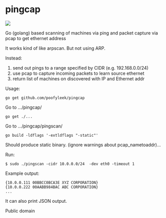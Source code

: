 pingcap
=======

![](http://www.progolf.dk/imageserver/getimage.ashx?Imagename=/Files/Images/ecom/ping-kasket-classic-bright-1388673907_102.jpg&w=308&h=378)

Go (golang) based scanning of machines via ping and packet capture via pcap to get ethernet address

It works kind of like arpscan.  But not using ARP.

Instead:

1. send out pings to a range specified by CIDR (e.g. 192.168.0.0/24)
2. use pcap to capture incoming packets to learn source ethernet
3. return list of machines on discovered with IP and Ethernet addr

Usage:

```
go get github.com/poofyleek/pingcap
```

Go to .../pingcap/

```
go get ./...
```

Go to .../pingcap/pingscan/

```
go build -ldflags '-extldflags "-static"' 
```

Should produce static binary. (ignore warnings about pcap_nametoaddr)...

Run:

```
$ sudo ./pingscan -cidr 10.0.0.0/24  -dev eth0 -timeout 1
```

Example output:
```
{10.0.0.111 00BBCC0BCA3E XYZ CORPORATION}
{10.0.0.222 00AABB984BAC ABC CORPORATION}
...
```

It can also print JSON output.


Public domain
